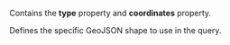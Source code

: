 Contains the **type** property and **coordinates** property.

Defines the specific GeoJSON shape to use in the query.